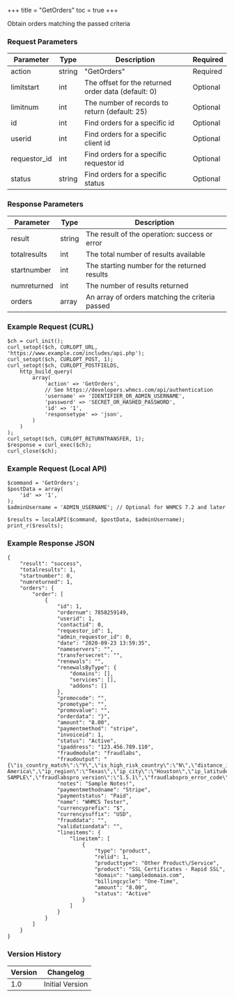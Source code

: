 +++
title = "GetOrders"
toc = true
+++

Obtain orders matching the passed criteria

### Request Parameters

| Parameter | Type | Description | Required |
| --------- | ---- | ----------- | -------- |
| action | string | "GetOrders" | Required |
| limitstart | int | The offset for the returned order data (default: 0) | Optional |
| limitnum | int | The number of records to return (default: 25) | Optional |
| id | int | Find orders for a specific id | Optional |
| userid | int | Find orders for a specific client id | Optional |
| requestor_id | int | Find orders for a specific requestor id | Optional |
| status | string | Find orders for a specific status | Optional |

### Response Parameters

| Parameter | Type | Description |
| --------- | ---- | ----------- |
| result | string | The result of the operation: success or error |
| totalresults | int | The total number of results available |
| startnumber | int | The starting number for the returned results |
| numreturned | int | The number of results returned |
| orders | array | An array of orders matching the criteria passed |


### Example Request (CURL)

```
$ch = curl_init();
curl_setopt($ch, CURLOPT_URL, 'https://www.example.com/includes/api.php');
curl_setopt($ch, CURLOPT_POST, 1);
curl_setopt($ch, CURLOPT_POSTFIELDS,
    http_build_query(
        array(
            'action' => 'GetOrders',
            // See https://developers.whmcs.com/api/authentication
            'username' => 'IDENTIFIER_OR_ADMIN_USERNAME',
            'password' => 'SECRET_OR_HASHED_PASSWORD',
            'id' => '1',
            'responsetype' => 'json',
        )
    )
);
curl_setopt($ch, CURLOPT_RETURNTRANSFER, 1);
$response = curl_exec($ch);
curl_close($ch);
```


### Example Request (Local API)

```
$command = 'GetOrders';
$postData = array(
    'id' => '1',
);
$adminUsername = 'ADMIN_USERNAME'; // Optional for WHMCS 7.2 and later

$results = localAPI($command, $postData, $adminUsername);
print_r($results);
```


### Example Response JSON

```
{
    "result": "success",
    "totalresults": 1,
    "startnumber": 0,
    "numreturned": 1,
    "orders": {
        "order": [
            {
                "id": 1,
                "ordernum": 7858259149,
                "userid": 1,
                "contactid": 0,
                "requestor_id": 1,
                "admin_requestor_id": 0,
                "date": "2020-09-23 13:59:35",
                "nameservers": "",
                "transfersecret": "",
                "renewals": "",
                "renewalsByType": {
                    "domains": [],
                    "services": [],
                    "addons": []
                },
                "promocode": "",
                "promotype": "",
                "promovalue": "",
                "orderdata": "}",
                "amount": "8.00",
                "paymentmethod": "stripe",
                "invoiceid": 1,
                "status": "Active",
                "ipaddress": "123.456.789.110",
                "fraudmodule": "fraudlabs",
                "fraudoutput": "{\"is_country_match\":\"Y\",\"is_high_risk_country\":\"N\",\"distance_in_km\":484.990000000000009094947017729282379150390625,\"distance_in_mile\":301.3600000000000136424205265939235687255859375,\"ip_country\":\"US\",\"ip_continent\":\"North America\",\"ip_region\":\"Texas\",\"ip_city\":\"Houston\",\"ip_latitude\":\"29.8284\",\"ip_longitude\":\"-95.4696\",\"ip_timezone\":\"-04:00\",\"ip_elevation\":\"104\",\"ip_domain\":\"whmcs.com\",\"ip_mobile_mnc\":\"NA\",\"ip_mobile_mcc\":\"NA\",\"ip_mobile_brand\":\"NA\",\"ip_netspeed\":\"DSL\",\"ip_isp_name\":\"WHMCS\",\"ip_usage_type\":\"Commercial\",\"is_free_email\":\"Y\",\"is_new_domain_name\":\"N\",\"is_domain_exists\":\"Y\",\"is_proxy_ip_address\":\"N\",\"is_bin_found\":\"NA\",\"is_bin_country_match\":\"NA\",\"is_bin_name_match\":\"NA\",\"is_bin_phone_match\":\"NA\",\"is_bin_prepaid\":\"NA\",\"is_address_ship_forward\":\"N\",\"is_bill_ship_city_match\":\"Y\",\"is_bill_ship_state_match\":\"Y\",\"is_bill_ship_country_match\":\"Y\",\"is_bill_ship_postal_match\":\"Y\",\"is_ship_address_blacklist\":\"N\",\"is_phone_blacklist\":\"N\",\"is_ip_blacklist\":\"N\",\"is_email_blacklist\":\"N\",\"is_credit_card_blacklist\":\"NA\",\"is_device_blacklist\":\"NA\",\"is_user_blacklist\":\"NA\",\"is_high_risk_username\":\"NA\",\"is_export_controlled_country\":\"NA\",\"is_malware_exploit\":\"NA\",\"user_order_id\":\"7858259149\",\"user_order_memo\":\"\",\"fraudlabspro_score\":14,\"fraudlabspro_distribution\":\"57\",\"fraudlabspro_status\":\"APPROVE\",\"fraudlabspro_id\":\"20200923-SAMPLE\",\"fraudlabspro_version\":\"1.5.1\",\"fraudlabspro_error_code\":\"\",\"fraudlabspro_message\":\"\",\"fraudlabspro_credits\":496,\"http_response_code\":200}",
                "notes": "Sample Notes!",
                "paymentmethodname": "Stripe",
                "paymentstatus": "Paid",
                "name": "WHMCS Tester",
                "currencyprefix": "$",
                "currencysuffix": "USD",
                "frauddata": "",
                "validationdata": "",
                "lineitems": {
                    "lineitem": [
                        {
                            "type": "product",
                            "relid": 1,
                            "producttype": "Other Product\/Service",
                            "product": "SSL Certificates - Rapid SSL",
                            "domain": "sampledomain.com",
                            "billingcycle": "One-Time",
                            "amount": "8.00",
                            "status": "Active"
                        }
                    ]
                }
            }
        ]
    }
}
```


### Version History

| Version | Changelog |
| ------- | --------- |
| 1.0 | Initial Version |
